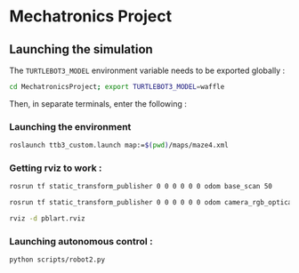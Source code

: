 # Mechatronics Project

## Launching the simulation
The ```TURTLEBOT3_MODEL``` environment variable needs to be exported globally :
```bash
cd MechatronicsProject; export TURTLEBOT3_MODEL=waffle
```
Then, in separate terminals, enter the following :

### Launching the environment
```bash
roslaunch ttb3_custom.launch map:=$(pwd)/maps/maze4.xml
```
### Getting rviz to work :
```bash
rosrun tf static_transform_publisher 0 0 0 0 0 0 odom base_scan 50
```
```bash
rosrun tf static_transform_publisher 0 0 0 0 0 0 odom camera_rgb_optical_frame 50
```
```bash
rviz -d pblart.rviz
```

### Launching autonomous control :
```bash
python scripts/robot2.py
```
